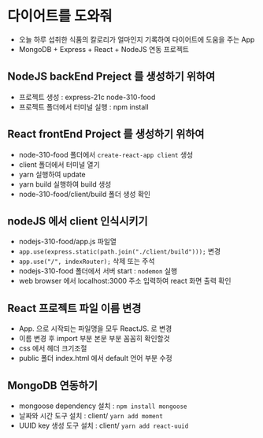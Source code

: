 # 다이어트를 도와줘
* 오늘 하루 섭취한 식품의 칼로리가 얼마인지 기록하여 다이어트에 도움을 주는 App
* MongoDB + Express + React + NodeJS 연동 프로젝트

## NodeJS backEnd Preject 를 생성하기 위하여
* 프로젝트 생성 : express-21c node-310-food
* 프로젝트 폴더에서 터미널 실행 : npm install

## React frontEnd Project 를 생성하기 위하여
* node-310-food 폴더에서 ```create-react-app client``` 생성
* client 폴더에서 터미널 열기
* yarn 실행하여 update
* yarn build 실행하여 build 생성
* node-310-food/client/build 폴더 생성 확인

## nodeJS 에서 client 인식시키기
* nodejs-310-food/app.js 파일열
* ```app.use(express.static(path.join("./client/build")));``` 변경
* ```app.use("/", indexRouter);``` 삭제 또는 주석
* nodejs-310-food 폴더에서 서버 start : ```nodemon``` 실행
* web browser 에서 localhost:3000 주소 입력하여 react 화면 출력 확인

## React 프로젝트 파일 이름 변경
* App. 으로 시작되는 파일명을 모두 ReactJS. 로 변경
* 이름 변경 후 import 부분 본문 부분 꼼꼼히 확인할것
* css 에서 헤더 크기조절
* public 폴더 index.html 에서 default 언어 부분 수정

## MongoDB 연동하기
* mongoose dependency 설치 : ```npm install mongoose```
* 날짜와 시간 도구 설치 : client/ ```yarn add moment```
* UUID key 생성 도구 설치 : client/ ```yarn add react-uuid```
